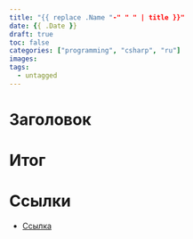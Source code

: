```yaml
---
title: "{{ replace .Name "-" " " | title }}"
date: {{ .Date }}
draft: true
toc: false
categories: ["programming", "csharp", "ru"]
images:
tags:
  - untagged
---
```


# Заголовок

# Итог

# Ссылки

* [Ссылка]()